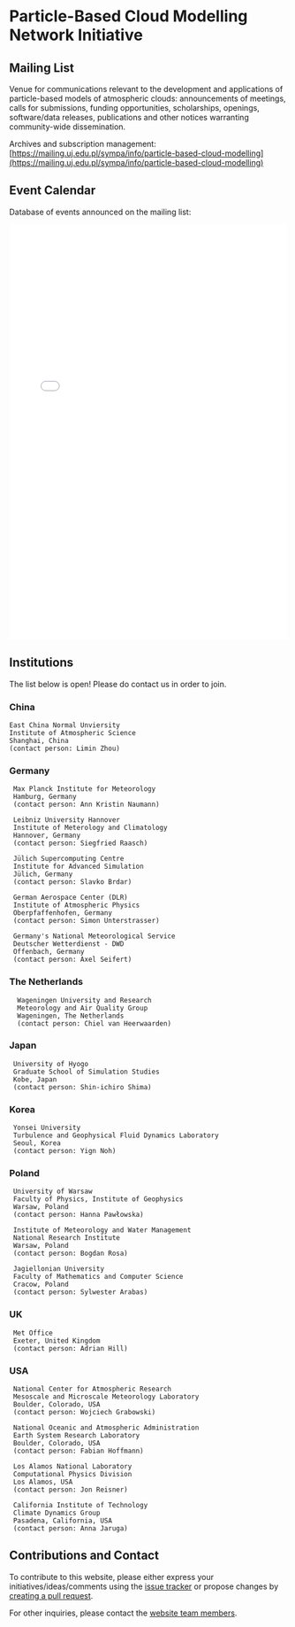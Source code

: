 # Particle-Based Cloud Modelling Network Initiative

## Mailing List

Venue for communications relevant to the development and applications of particle-based models of atmospheric clouds: announcements of meetings, calls for submissions, funding opportunities, scholarships, openings, software/data releases, publications and other notices warranting community-wide dissemination.

Archives and subscription management:    
[https://mailing.uj.edu.pl/sympa/info/particle-based-cloud-modelling](https://mailing.uj.edu.pl/sympa/info/particle-based-cloud-modelling)

## Event Calendar

Database of events announced on the mailing list:    
<iframe width="100%" height="750" src="/calendar.html" frameborder="0" allowfullscreen></iframe>

## Institutions

The list below is open! Please do contact us in order to join.

### China
```
East China Normal Unviersity
Institute of Atmospheric Science
Shanghai, China
(contact person: Limin Zhou)
```

### Germany
```
 Max Planck Institute for Meteorology
 Hamburg, Germany
 (contact person: Ann Kristin Naumann) 
```

```
 Leibniz University Hannover
 Institute of Meterology and Climatology
 Hannover, Germany
 (contact person: Siegfried Raasch)
```

```
 Jülich Supercomputing Centre
 Institute for Advanced Simulation
 Jülich, Germany
 (contact person: Slavko Brdar) 
```

```
 German Aerospace Center (DLR)
 Institute of Atmospheric Physics
 Oberpfaffenhofen, Germany
 (contact person: Simon Unterstrasser) 
```

```  
 Germany's National Meteorological Service
 Deutscher Wetterdienst - DWD
 Offenbach, Germany
 (contact person: Axel Seifert) 
```

### The Netherlands

```
  Wageningen University and Research
  Meteorology and Air Quality Group
  Wageningen, The Netherlands
  (contact person: Chiel van Heerwaarden)
```

### Japan
```
 University of Hyogo
 Graduate School of Simulation Studies
 Kobe, Japan
 (contact person: Shin-ichiro Shima) 
```

### Korea
```
 Yonsei University
 Turbulence and Geophysical Fluid Dynamics Laboratory
 Seoul, Korea
 (contact person: Yign Noh)
```

### Poland
```
 University of Warsaw
 Faculty of Physics, Institute of Geophysics
 Warsaw, Poland
 (contact person: Hanna Pawłowska)
```

```
 Institute of Meteorology and Water Management
 National Research Institute
 Warsaw, Poland
 (contact person: Bogdan Rosa)
```

```
 Jagiellonian University
 Faculty of Mathematics and Computer Science
 Cracow, Poland
 (contact person: Sylwester Arabas)
```

### UK
```
 Met Office
 Exeter, United Kingdom
 (contact person: Adrian Hill)
```

### USA
```
 National Center for Atmospheric Research
 Mesoscale and Microscale Meteorology Laboratory
 Boulder, Colorado, USA
 (contact person: Wojciech Grabowski)
```

```
 National Oceanic and Atmospheric Administration
 Earth System Research Laboratory
 Boulder, Colorado, USA
 (contact person: Fabian Hoffmann)
```

```
 Los Alamos National Laboratory
 Computational Physics Division
 Los Alamos, USA
 (contact person: Jon Reisner)
```

```
 California Institute of Technology
 Climate Dynamics Group
 Pasadena, California, USA
 (contact person: Anna Jaruga)
```

## Contributions and Contact

To contribute to this website, please either express your initiatives/ideas/comments using the [issue tracker](https://github.com/particle-based-cloud-modelling/particle-based-cloud-modelling.github.io/issues) or propose changes by [creating a pull request](https://github.com/particle-based-cloud-modelling/particle-based-cloud-modelling.github.io/pulls). 

For other inquiries, please contact the [website team members](https://github.com/orgs/particle-based-cloud-modelling/people).
